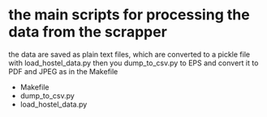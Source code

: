 # the main scripts for processing the data from the scrapper

the data are saved as plain text files, which are converted to a pickle file with load_hostel_data.py
then you dump_to_csv.py to EPS
and convert it to PDF and JPEG as in the Makefile

*   Makefile
*   dump_to_csv.py
*   load_hostel_data.py

